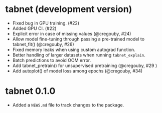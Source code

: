 # tabnet (development version)

* Fixed bug in GPU training. (#22)
* Added GPU CI. (#22)
* Explicit error in case of missing values (@cregouby, #24)
* Allow model fine-tuning through passing a pre-trained model to tabnet_fit() (@cregouby, #26)
* Fixed memory leaks when using custom autograd function.
* Better handling of larger datasets when running `tabnet_explain`.
* Batch predictions to avoid OOM error.
* Add tabnet_pretrain() for unsupervised pretraining (@cregouby, #29 )
* Add autoplot() of model loss among epochs (@cregouby, #34)

# tabnet 0.1.0

* Added a `NEWS.md` file to track changes to the package.

